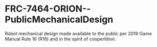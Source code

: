 # FRC-7464-ORION--PublicMechanicalDesign
Robot mechanical design made available to the public per 2019 Game Manual Rule 16 (R16) and in the spirit of coopertition.
